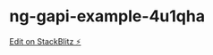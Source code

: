 # ng-gapi-example-4u1qha

[Edit on StackBlitz ⚡️](https://stackblitz.com/edit/ng-gapi-example-4u1qha)
